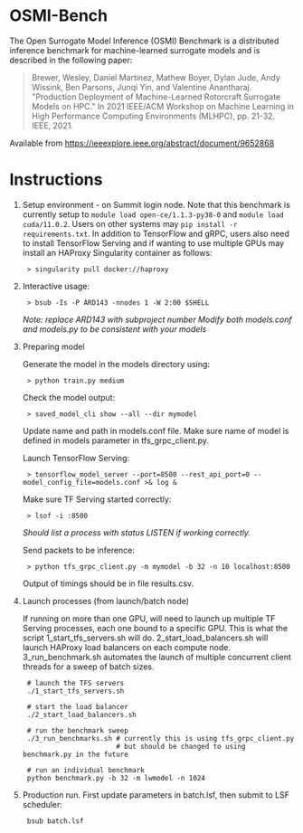 # OSMI-Bench

The Open Surrogate Model Inference (OSMI) Benchmark is a distributed inference benchmark
for machine-learned surrogate models and is described in the following paper:

> Brewer, Wesley, Daniel Martinez, Mathew Boyer, Dylan Jude, Andy Wissink, Ben Parsons, Junqi Yin, and Valentine Anantharaj. "Production Deployment of Machine-Learned Rotorcraft Surrogate Models on HPC." In 2021 IEEE/ACM Workshop on Machine Learning in High Performance Computing Environments (MLHPC), pp. 21-32. IEEE, 2021.

Available from https://ieeexplore.ieee.org/abstract/document/9652868

# Instructions

1. Setup environment - on Summit login node. Note that this benchmark is currently setup to `module load open-ce/1.1.3-py38-0` and `module load cuda/11.0.2`. Users on other systems may `pip install -r requirements.txt`. In addition to TensorFlow and gRPC, users also need to install TensorFlow Serving and if wanting to use multiple GPUs may install an HAProxy Singularity container as follows:

        > singularity pull docker://haproxy

2. Interactive usage:

        > bsub -Is -P ARD143 -nnodes 1 -W 2:00 $SHELL

    *Note: replace ARD143 with subproject number*
    *Modify both models.conf and models.py to be consistent with your models*

3. Preparing model 

    Generate the model in the models directory using:

        > python train.py medium

    Check the model output:

        > saved_model_cli show --all --dir mymodel

    Update name and path in models.conf file. Make sure name of model is defined in models parameter in tfs_grpc_client.py. 

    Launch TensorFlow Serving:

        > tensorflow_model_server --port=8500 --rest_api_port=0 --model_config_file=models.conf >& log & 

    Make sure TF Serving started correctly:

        > lsof -i :8500 

    *Should list a process with status LISTEN if working correctly.*

    Send packets to be inference:

        > python tfs_grpc_client.py -m mymodel -b 32 -n 10 localhost:8500

    Output of timings should be in file results.csv.

4. Launch processes (from launch/batch node)

    If running on more than one GPU, will need to launch up multiple TF Serving processes, each one bound to a specific GPU. This is what the script 1_start_tfs_servers.sh will do. 2_start_load_balancers.sh will launch HAProxy load balancers on each compute node. 3_run_benchmark.sh automates the launch of multiple concurrent client threads for a sweep of batch sizes. 

        # launch the TFS servers
        ./1_start_tfs_servers.sh

        # start the load balancer  
        ./2_start_load_balancers.sh

        # run the benchmark sweep
        ./3_run_benchmarks.sh # currently this is using tfs_grpc_client.py
                              # but should be changed to using benchmark.py in the future

        # run an individual benchmark
        python benchmark.py -b 32 -m lwmodel -n 1024

5. Production run. First update parameters in batch.lsf, then submit to LSF scheduler:

        bsub batch.lsf 
